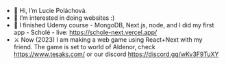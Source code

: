 - 👋 Hi, I’m Lucie Poláchová.
- 👀 I’m interested in doing websites :)
- 🌱 I finished Udemy course - MongoDB, Next.js, node, and I did my first app - Scholé - live: https://schole-next.vercel.app/
- ⚔️ Now (2023) I am making a web game using React+Next with my friend. The game is set to world of Aldenor, check https://www.tesaks.com/ or our discord https://discord.gg/wKv3F9TuXY
